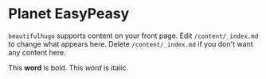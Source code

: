 # Planet EasyPeasy
`beautifulhugo` supports content on your front page. Edit `/content/_index.md` to change what appears here. Delete `/content/_index.md` if you don't want any content here.


This **word** is bold. This <em>word</em> is italic.
